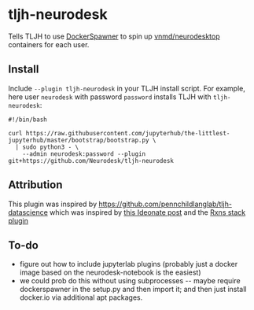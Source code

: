 # tljh-neurodesk

Tells TLJH to use [DockerSpawner](https://jupyterhub-dockerspawner.readthedocs.io/en/latest/) to spin up [vnmd/neurodesktop](https://hub.docker.com/r/vnmd/neurodesktop/tags) containers for each user. 


## Install

Include `--plugin tljh-neurodesk` in your TLJH install script. For example, here user `neurodesk` with password `password` installs TLJH with `tljh-neurodesk`:
```
#!/bin/bash

curl https://raw.githubusercontent.com/jupyterhub/the-littlest-jupyterhub/master/bootstrap/bootstrap.py \
  | sudo python3 - \
    --admin neurodesk:password --plugin git+https://github.com/Neurodesk/tljh-neurodesk
```


## Attribution

This plugin was inspired by https://github.com/pennchildlanglab/tljh-datascience which was inspired by [this Ideonate post](https://ideonate.com/DockerSpawner-in-TLJH/) and the [Rxns stack plugin](https://github.com/sustainable-processes/tljh-rxns)

## To-do

- figure out how to include jupyterlab plugins (probably just a docker image based on the neurodesk-notebook is the easiest)
- we could prob do this without using subprocesses --  maybe require dockerspawner in the setup.py and then import it; and then just install docker.io via additional apt packages. 


